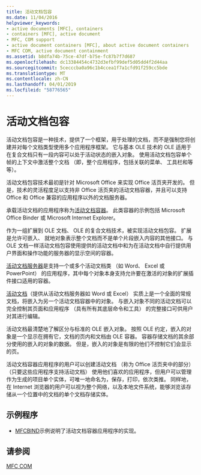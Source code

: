 ```yaml
---
title: 活动文档包容
ms.date: 11/04/2016
helpviewer_keywords:
- active documents [MFC], containers
- containers [MFC], active document
- MFC, COM support
- active document containers [MFC], about active document containers
- MFC COM, active document containment
ms.assetid: b8dfa74b-75ce-47df-b75e-fc87b7f7d687
ms.openlocfilehash: dc13384454c4732d3efbf99def5d05dd4f2d44aa
ms.sourcegitcommit: 5cecccba0a96c1b4ccea1f7a1cfd91f259cc5bde
ms.translationtype: MT
ms.contentlocale: zh-CN
ms.lasthandoff: 04/01/2019
ms.locfileid: "58776565"
---
```

# <a name="active-document-containment"></a>活动文档包容

活动文档包容是一种技术，提供了一个框架，用于处理的文档，而不是强制您将创建并对每个文档类型使用多个应用程序框架。 它与基本 OLE 技术的 OLE 适用于在复合文档只有一段内容可以处于活动状态的嵌入对象。 使用活动文档包容单个帧的上下文中激活整个文档 （即，整个应用程序，包括关联的菜单、 工具栏和等等）。

活动文档包容技术最初是针对 Microsoft Office 来实现 Office 活页夹开发的。 但是，技术的灵活程度足以支持非 Office 活页夹的活动文档容器，并且可以支持 Office 和 Office 兼容的应用程序以外的文档服务器。

承载活动文档的应用程序称为[活动文档容器](../mfc/active-document-containers.md)。 此类容器的示例包括 Microsoft Office Binder 或 Microsoft Internet Explorer。

作为一组扩展到 OLE 文档、 OLE 的复合文档技术，被实现活动文档包容。 扩展是允许可嵌入、 就地对象表示整个文档而不是单个片段嵌入内容的其他接口。 与 OLE 文档一样活动文档包容使用提供的活动文档中和为在活动文档中自行提供用户界面和操作功能的服务器的显示空间的容器。

[活动文档服务器](../mfc/active-document-servers.md)是支持一个或多个活动文档类 （如 Word、 Excel 或 PowerPoint） 的应用程序，其中每个对象本身支持允许要在激活的对象的扩展插件接口适用的容器。

[活动文档](../mfc/active-documents.md)（提供从活动文档服务器如 Word 或 Excel） 实质上是一个全面的常规文档，将嵌入为另一个活动文档容器中的对象。 与嵌入对象不同的活动文档可以完全控制其页面和应用程序 （具有所有其底层命令和工具） 的完整接口可供用户对其进行编辑。

活动文档最清楚地了解区分与标准的 OLE 嵌入对象。 按照 OLE 约定，嵌入的对象是一个显示在拥有它，文档的页内和文档由 OLE 容器。 容器存储文档的其余部分使用的嵌入的对象的数据。 但是，嵌入的对象是有限的他们不控制它们会显示的页。

活动文档容器应用程序的用户可以创建活动文档 （称为 Office 活页夹中的部分） （只要这些应用程序支持活动文档） 使用他们喜欢的应用程序，但用户可以管理作为生成的项目单个实体，可唯一地命名为，保存，打印，依次类推。 同样地，在 Internet 浏览器的用户可以视为整个网络，以及本地文件系统，能够浏览该存储从一个位置中的文档的单个文档存储实体。

## <a name="sample-programs"></a>示例程序

- [MFCBIND](../overview/visual-cpp-samples.md)示例说明了活动文档容器应用程序的实现。

## <a name="see-also"></a>请参阅

[MFC COM](../mfc/mfc-com.md)
